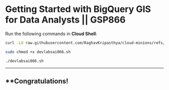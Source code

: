 #  **Getting Started with BigQuery GIS for Data Analysts || GSP866**  

Run the following commands in **Cloud Shell**:  
```bash
curl -LO raw.githubusercontent.com/RaghavKripasthya/cloud-minions/refs/heads/main/Getting%20Started%20with%20BigQuery%20GIS%20for%20Data%20Analysts/devlabsai866.sh

sudo chmod +x devlabsai866.sh

./devlabsai866.sh
```  
---

##  **Congratulations!

